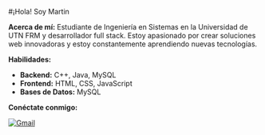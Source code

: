 #¡Hola! Soy Martin

**Acerca de mí:**
Estudiante de Ingeniería en Sistemas en la Universidad de UTN FRM y desarrollador full stack. Estoy apasionado por crear soluciones web innovadoras y estoy constantemente aprendiendo nuevas tecnologías.

**Habilidades:**

* **Backend:** C++, Java, MySQL
* **Frontend:** HTML, CSS, JavaScript
* **Bases de Datos:** MySQL

**Conéctate conmigo:**

[<img src="https://img.shields.io/badge/Gmail-red?style=for-the-badge&logo=gmail" alt="Gmail">](mailto:martinberon02@gmail.com)
